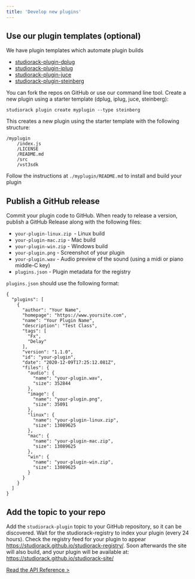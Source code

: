 ```yaml
---
title: 'Develop new plugins'
---
```


## Use our plugin templates (optional)

We have plugin templates which automate plugin builds

- [studiorack-plugin-dplug](https://github.com/studiorack/studiorack-plugin-dplug)
- [studiorack-plugin-iplug](https://github.com/studiorack/studiorack-plugin-iplug)
- [studiorack-plugin-juce](https://github.com/studiorack/studiorack-plugin-juce)
- [studiorack-plugin-steinberg](https://github.com/studiorack/studiorack-plugin-steinberg)

You can fork the repos on GitHub or use our command line tool. Create a new plugin using a starter template (dplug, iplug, juce, steinberg):

    studiorack plugin create myplugin --type steinberg

This creates a new plugin using the starter template with the following structure:

    /myplugin
        /index.js
        /LICENSE
        /README.md
        /src
        /vst3sdk

Follow the instructions at `./myplugin/README.md` to install and build your plugin

## Publish a GitHub release

Commit your plugin code to GitHub. When ready to release a version, publish a GitHub Release along with the following files:

- `your-plugin-linux.zip `- Linux build
- `your-plugin-mac.zip` - Mac build
- `your-plugin-win.zip` - Windows build
- `your-plugin.png` - Screenshot of your plugin
- `your-plugin.wav` - Audio preview of the sound (using a midi or piano middle-C key)
- `plugins.json` - Plugin metadata for the registry

`plugins.json` should use the following format:

    {
      "plugins": [
        {
          "author": "Your Name",
          "homepage": "https://www.yoursite.com",
          "name": "Your Plugin Name",
          "description": "Test Class",
          "tags": [
            "Fx",
            "Delay"
          ],
          "version": "1.1.0",
          "id": "your-plugin",
          "date": "2020-12-09T17:25:12.081Z",
          "files": {
            "audio": {
              "name": "your-plugin.wav",
              "size": 352844
            },
            "image": {
              "name": "your-plugin.png",
              "size": 35091
            },
            "linux": {
              "name": "your-plugin-linux.zip",
              "size": 13089625
            },
            "mac": {
              "name": "your-plugin-mac.zip",
              "size": 13089625
            },
            "win": {
              "name": "your-plugin-win.zip",
              "size": 13089625
            }
          }
        }
      ]
    }

## Add the topic to your repo

Add the `studiorack-plugin` topic to your GitHub repository, so it can be discovered. Wait for the studiorack-registry to index your plugin (every 24 hours). Check the registry feed for your plugin to appear https://studiorack.github.io/studiorack-registry/. Soon afterwards the site will also build, and your plugin will be available at: https://studiorack.github.io/studiorack-site/

[Read the API Reference &gt;](/docs/06-command-line)
